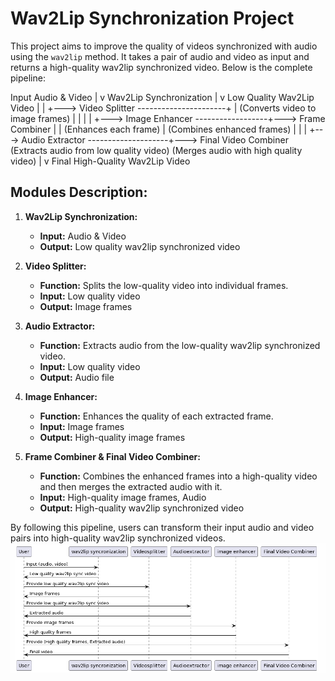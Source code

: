 # Wav2Lip Synchronization Project

This project aims to improve the quality of videos synchronized with audio using the `wav2lip` method. It takes a pair of audio and video as input and returns a high-quality wav2lip synchronized video. Below is the complete pipeline:

Input Audio & Video 
    |
    v
Wav2Lip Synchronization
    |
    v
Low Quality Wav2Lip Video
    |
    |
    +---> Video Splitter ----------------------+
    |       (Converts video to image frames)   |
    |                                         |
    |   +---> Image Enhancer ------------------+---> Frame Combiner
    |   |       (Enhances each frame)          |       (Combines enhanced frames)
    |   |                                     | 
    +---> Audio Extractor --------------------+---> Final Video Combiner
            (Extracts audio from low quality video)   (Merges audio with high quality video)
    |
    v
Final High-Quality Wav2Lip Video




## Modules Description:

1. **Wav2Lip Synchronization:** 
   - **Input:** Audio & Video
   - **Output:** Low quality wav2lip synchronized video

2. **Video Splitter:** 
   - **Function:** Splits the low-quality video into individual frames.
   - **Input:** Low quality video
   - **Output:** Image frames

3. **Audio Extractor:** 
   - **Function:** Extracts audio from the low-quality wav2lip synchronized video.
   - **Input:** Low quality video
   - **Output:** Audio file

4. **Image Enhancer:** 
   - **Function:** Enhances the quality of each extracted frame.
   - **Input:** Image frames
   - **Output:** High-quality image frames

5. **Frame Combiner & Final Video Combiner:** 
   - **Function:** Combines the enhanced frames into a high-quality video and then merges the extracted audio with it.
   - **Input:** High-quality image frames, Audio
   - **Output:** High-quality wav2lip synchronized video



By following this pipeline, users can transform their input audio and video pairs into high-quality wav2lip synchronized videos.
![Alt text](./flowchart.png)



